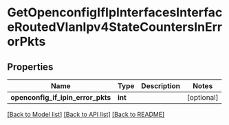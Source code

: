 # GetOpenconfigIfIpInterfacesInterfaceRoutedVlanIpv4StateCountersInErrorPkts

## Properties
Name | Type | Description | Notes
------------ | ------------- | ------------- | -------------
**openconfig_if_ipin_error_pkts** | **int** |  | [optional] 

[[Back to Model list]](../README.md#documentation-for-models) [[Back to API list]](../README.md#documentation-for-api-endpoints) [[Back to README]](../README.md)


